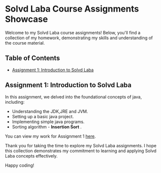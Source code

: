 # Solvd Laba Course Assignments Showcase

Welcome to my Solvd Laba course assignments! Below, you'll find a collection of my homework, demonstrating my skills and understanding of the course material.

## Table of Contents

- [Assignment 1: Introduction to Solvd Laba](#assignment-1-introduction-to-solvd-laba)

## Assignment 1: Introduction to Solvd Laba

In this assignment, we delved into the foundational concepts of java, including:

- Understanding the JDK,JRE and JVM.
- Setting up a basic java project.
- Implementing simple java programs.
- Sorting algorithm - **Insertion Sort** .

You can view my work for Assignment 1 [here](./src/InsertionSort.java).

Thank you for taking the time to explore my Solvd Laba assignments. I hope this collection demonstrates my commitment to learning and applying Solvd Laba concepts effectively.

Happy coding!

